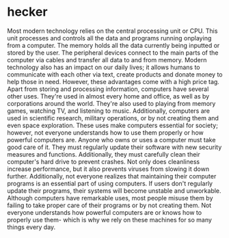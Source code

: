 # hecker

Most modern technology relies on the central processing unit or CPU. This unit processes and controls all the data and programs running onplaying from a computer. The memory holds all the data currently being inputted or stored by the user. The peripheral devices connect to the main parts of the computer via cables and transfer all data to and from memory. Modern technology also has an impact on our daily lives; it allows humans to communicate with each other via text, create products and donate money to help those in need. However, these advantages come with a high price tag.
Apart from storing and processing information, computers have several other uses. They're used in almost every home and office, as well as by corporations around the world. They're also used to playing from memory games, watching TV, and listening to music. Additionally, computers are used in scientific research, military operations, or by not creating them and even space exploration. These uses make computers essential for society; however, not everyone understands how to use them properly or how powerful computers are.
Anyone who owns or uses a computer must take good care of it. They must regularly update their software with new security measures and functions. Additionally, they must carefully clean their computer's hard drive to prevent crashes. Not only does cleanliness increase performance, but it also prevents viruses from slowing it down further. Additionally, not everyone realizes that maintaining their computer programs is an essential part of using computers. If users don't regularly update their programs, their systems will become unstable and unworkable.
Although computers have remarkable uses, most people misuse them by failing to take proper care of their programs or by not creating them. Not everyone understands how powerful computers are or knows how to properly use them- which is why we rely on these machines for so many things every day.
